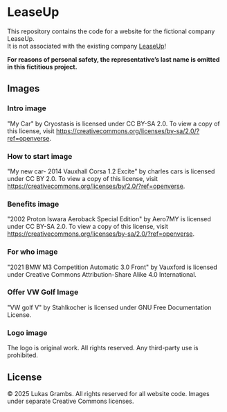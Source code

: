 # LeaseUp
This repository contains the code for a website for the fictional company LeaseUp.  
It is not associated with the existing company [LeaseUp](https://www.leaseup.co)!

**For reasons of personal safety, the representative’s last name is omitted in this fictitious project.**

## Images
### Intro image
"My Car" by Cryostasis is licensed under CC BY-SA 2.0. To view a copy of this license, visit https://creativecommons.org/licenses/by-sa/2.0/?ref=openverse.

### How to start image
"My new car- 2014 Vauxhall Corsa 1.2 Excite" by charles cars is licensed under CC BY 2.0. To view a copy of this license, visit https://creativecommons.org/licenses/by/2.0/?ref=openverse.

### Benefits image
"2002 Proton Iswara Aeroback Special Edition" by Aero7MY is licensed under CC BY-SA 2.0. To view a copy of this license, visit https://creativecommons.org/licenses/by-sa/2.0/?ref=openverse.

### For who image
"2021 BMW M3 Competition Automatic 3.0 Front" by Vauxford is licensed under Creative Commons Attribution-Share Alike 4.0 International.

### Offer VW Golf Image
"VW golf V" by Stahlkocher is licensed under GNU Free Documentation License.

### Logo image
The logo is original work. All rights reserved. Any third-party use is prohibited.

## License
© 2025 Lukas Grambs. All rights reserved for all website code. Images under separate Creative Commons licenses.
